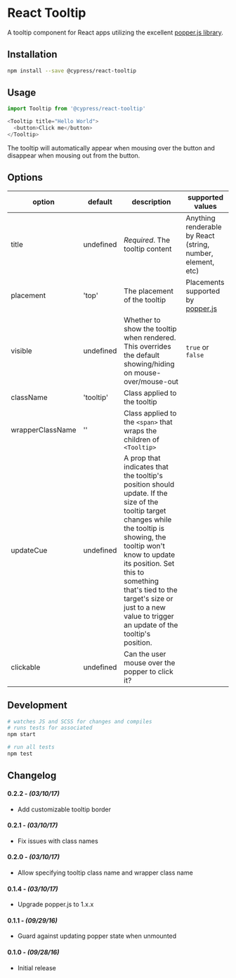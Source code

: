# React Tooltip

A tooltip component for React apps utilizing the excellent [popper.js library](https://popper.js.org).

## Installation

```sh
npm install --save @cypress/react-tooltip
```

## Usage

```javascript
import Tooltip from '@cypress/react-tooltip'

<Tooltip title="Hello World">
  <button>Click me</button>
</Tooltip>
```

The tooltip will automatically appear when mousing over the button and disappear when mousing out from the button.

## Options

option | default | description | supported values
---|----|----|----
title | undefined | _Required_. The tooltip content | Anything renderable by React (string, number, element, etc)
placement | 'top' | The placement of the tooltip | Placements supported by [popper.js](https://popper.js.org/documentation.html#new_Popper)
visible | undefined | Whether to show the tooltip when rendered. This overrides the default showing/hiding on mouse-over/mouse-out | `true` or `false`
className | 'tooltip' | Class applied to the tooltip
wrapperClassName | '' | Class applied to the `<span>` that wraps the children of `<Tooltip>`
updateCue | undefined | A prop that indicates that the tooltip's position should update. If the size of the tooltip target changes while the tooltip is showing, the tooltip won't know to update its position. Set this to something that's tied to the target's size or just to a new value to trigger an update of the tooltip's position.
clickable | undefined | Can the user mouse over the popper to click it?

## Development

```sh
# watches JS and SCSS for changes and compiles
# runs tests for associated
npm start

# run all tests
npm test
```

## Changelog

#### 0.2.2 - *(03/10/17)*
- Add customizable tooltip border

#### 0.2.1 - *(03/10/17)*
- Fix issues with class names

#### 0.2.0 - *(03/10/17)*
- Allow specifying tooltip class name and wrapper class name

#### 0.1.4 - *(03/10/17)*
- Upgrade popper.js to 1.x.x

#### 0.1.1 - *(09/29/16)*
- Guard against updating popper state when unmounted

#### 0.1.0 - *(09/28/16)*
- Initial release
